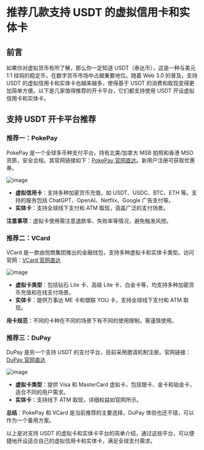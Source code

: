 # 推荐几款支持 USDT 的虚拟信用卡和实体卡

## 前言

如果你对虚拟货币有所了解，那么你一定知道 USDT（泰达币），这是一种与美元 1:1 挂钩的稳定币，在数字货币市场中占据重要地位。随着 Web 3.0 的普及，支持 USDT 的虚拟信用卡和实体卡也越来越多，使得基于 USDT 的消费和取现变得更加简单方便。以下是几家值得推荐的开卡平台，它们都支持使用 USDT 开设虚拟信用卡和实体卡。

## 支持 USDT 开卡平台推荐

### 推荐一：PokePay

PokePay 是一个全球多币种支付平台，持有北美/加拿大 MSB 拍照和香港 MSO 资质，安全合规。其官网链接如下：[PokePay 官网直达](https://bit.ly/PokePay)。新用户注册可获取优惠券。

![image](https://github.com/user-attachments/assets/5036b556-873c-4130-8d95-c3697824fc11)

- **虚拟信用卡**：支持多种加密货币充值，如 USDT、USDC、BTC、ETH 等。支持的服务包括 ChatGPT、OpenAI、Netflix、Google 广告支付等。
- **实体卡**：支持全球线下支付和 ATM 取现，涵盖广泛的支付场景。

**注意事项**：虚拟卡使用需注意退款率、失败率等情况，避免触发风控。

### 推荐二：VCard

VCard 是一款由悦商集团推出的金融钱包，支持多种虚拟卡和实体卡类型。访问官网：[VCard 官网直达](https://bit.ly/51vcard)

![image](https://github.com/user-attachments/assets/bec58128-9ede-4cdb-acb5-2a87d3b760ae)

- **虚拟卡类型**：包括钻石 Lite 卡、高级 Lite 卡、白金卡等，均支持多种加密货币充值和在线支付场景。
- **实体卡**：提供万事达 ME 卡和银联 YOU 卡，支持全球线下支付和 ATM 取现。

**用卡规范**：不同的卡种在不同的场景下有不同的使用限制，需谨慎使用。

### 推荐三：DuPay

DuPay 是另一个支持 USDT 的支付平台，目前采用邀请机制注册。官网链接：[DuPay 官网直达](https://bit.ly/DuPay)

![image](https://github.com/user-attachments/assets/d435fcf6-6aee-4572-b682-7e1ebf1f8d26)

- **虚拟卡类型**：提供 Visa 和 MasterCard 虚拟卡，包括银卡、金卡和铂金卡，适合不同的用户需求。
- **实体卡**：支持线下 ATM 取现，详细权益如官网所示。

**总结**：PokePay 和 VCard 是当前推荐的主要选择，DuPay 体验也还不错，可以作为一个备用方案。

以上是对支持 USDT 的虚拟卡和实体卡平台的简单介绍，通过这些平台，可以便捷地开设适合自己的虚拟信用卡和实体卡，满足全球支付需求。

